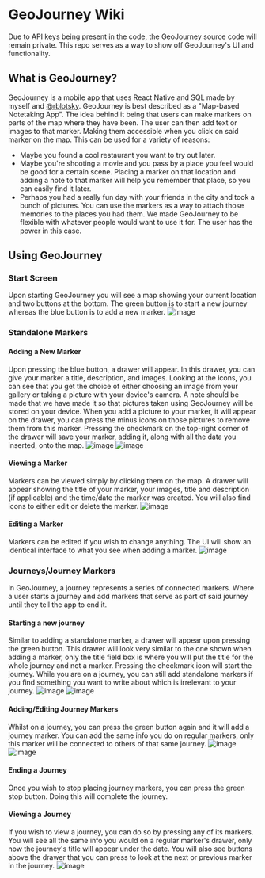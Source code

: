 # GeoJourney Wiki
Due to API keys being present in the code, the GeoJourney source code will remain private. This repo serves as a way to show off GeoJourney's UI and functionality.

## What is GeoJourney?
GeoJourney is a mobile app that uses React Native and SQL made by myself and [@rblotsky](https://github.com/rblotsky). GeoJourney is best described as a "Map-based Notetaking App". The idea behind it being that users can make markers on parts of the map where they have been. The user can then add text or images to that marker. Making them accessible when you click on said marker on the map. This can be used for a variety of reasons:
- Maybe you found a cool restaurant you want to try out later.
- Maybe you're shooting a movie and you pass by a place you feel would be good for a certain scene. Placing a marker on that location and adding a note to that marker will help you remember that place, so you can easily find it later.
- Perhaps you had a really fun day with your friends in the city and took a bunch of pictures. You can use the markers as a way to attach those memories to the places you had them.
We made GeoJourney to be flexible with whatever people would want to use it for. The user has the power in this case.

## Using GeoJourney
### Start Screen
Upon starting GeoJourney you will see a map showing your current location and two buttons at the bottom. The green button is to start a new journey whereas the blue button is to add a new marker. 
![image](https://github.com/user-attachments/assets/fac2054c-eb5c-4366-b7d2-e0e5fe9f1b35)


### Standalone Markers

#### Adding a New Marker
Upon pressing the blue button, a drawer will appear. In this drawer, you can give your marker a title, description, and images. Looking at the icons, you can see that you get the choice of either choosing an image from your gallery or taking a picture with your device's camera. A note should be made that we have made it so that pictures taken using GeoJourney will be stored on your device. When you add a picture to your marker, it will appear on the drawer, you can press the minus icons on those pictures to remove them from this marker. Pressing the checkmark on the top-right corner of the drawer will save your marker, adding it, along with all the data you inserted, onto the map.
![image](https://github.com/user-attachments/assets/61402050-2bd9-47a2-a324-453c158627cf)
![image](https://github.com/user-attachments/assets/f741d59e-c0f6-4a4a-b59c-9e2c8f94e1c7)



#### Viewing a Marker
Markers can be viewed simply by clicking them on the map. A drawer will appear showing the title of your marker, your images, title and description (if applicable) and the time/date the marker was created. You will also find icons to either edit or delete the marker.
![image](https://github.com/user-attachments/assets/9237a40b-0125-4ffa-b3a0-9d442271c475)


#### Editing a Marker
Markers can be edited if you wish to change anything. The UI will show an identical interface to what you see when adding a marker.
![image](https://github.com/user-attachments/assets/4c7d0e63-ebb5-4053-9a8d-5a0381fce1d5)


### Journeys/Journey Markers
In GeoJourney, a journey represents a series of connected markers. Where a user starts a journey and add markers that serve as part of said journey until they tell the app to end it.


#### Starting a new journey
Similar to adding a standalone marker, a drawer will appear upon pressing the green button. This drawer will look very similar to the one shown when adding a marker, only the title field box is where you will put the title for the whole journey and not a marker. Pressing the checkmark icon will start the journey. While you are on a journey, you can still add standalone markers if you find something you want to write about which is irrelevant to your journey.
![image](https://github.com/user-attachments/assets/c1cb03e0-7fd4-4296-bf9c-ac6e6733b86b)
![image](https://github.com/user-attachments/assets/993aba22-4b59-466b-a7e2-9f58998f0587)


#### Adding/Editing Journey Markers
Whilst on a journey, you can press the green button again and it will add a journey marker. You can add the same info you do on regular markers, only this marker will be connected to others of that same journey. 
![image](https://github.com/user-attachments/assets/b438976a-4702-4feb-b004-ae9cc776c5e5)
![image](https://github.com/user-attachments/assets/05424086-c726-46c2-ad91-ac34bcd3db06)

#### Ending a Journey
Once you wish to stop placing journey markers, you can press the green stop button. Doing this will complete the journey.

#### Viewing a Journey
If you wish to view a journey, you can do so by pressing any of its markers. You will see all the same info you would on a regular marker's drawer, only now the journey's title will appear under the date. You will also see buttons above the drawer that you can press to look at the next or previous marker in the journey. 
![image](https://github.com/user-attachments/assets/bed73e4a-a422-4b66-a781-8f660d4e3728)

